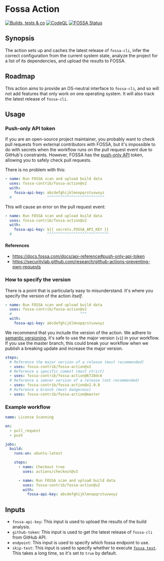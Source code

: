 # Fossa Action

[![Builds, tests & co](https://github.com/fossa-contrib/fossa-action/actions/workflows/main.yml/badge.svg)](https://github.com/fossa-contrib/fossa-action/actions)
[![CodeQL](https://github.com/fossa-contrib/fossa-action/actions/workflows/codeql.yml/badge.svg)](https://github.com/fossa-contrib/fossa-action/actions)
[![FOSSA Status](https://app.fossa.com/api/projects/custom%2B7767%2Fgithub.com%2Ffossa-contrib%2Ffossa-action.svg?type=small)](https://app.fossa.com/projects/custom%2B7767%2Fgithub.com%2Ffossa-contrib%2Ffossa-action?ref=badge_small)

## Synopsis

The action sets up and caches the latest release of `fossa-cli`, infer the
correct configuration from the current system state, analyze the project for a
list of its dependencies, and upload the results to FOSSA.

## Roadmap

This action aims to provide an OS-neutral interface to `fossa-cli`, and so will
not add features that only work on one operating system. It will also track the
latest release of `fossa-cli`.

## Usage

### Push-only API token

If you are an open-source project maintainer, you probably want to check pull
requests from external contributors with FOSSA, but it's impossible to do with
secrets when the workflow runs on the pull request event due to GitHub's
constraints. However, FOSSA has the
[push-only API](https://docs.fossa.com/docs/api-reference#push-only-api-token)
token, allowing you to safely check pull requests.

There is no problem with this:

```yml
- name: Run FOSSA scan and upload build data
  uses: fossa-contrib/fossa-action@v2
  with:
    fossa-api-key: abcdefghijklmnopqrstuvwxyz
  #                ^^^^^^^^^^^^^^^^^^^^^^^^^^
```

This will cause an error on the pull request event:

```yml
- name: Run FOSSA scan and upload build data
  uses: fossa-contrib/fossa-action@v2
  with:
    fossa-api-key: ${{ secrets.FOSSA_API_KEY }}
  #                ^^^^^^^^^^^^^^^^^^^^^^^^^^^^
```

#### References

- https://docs.fossa.com/docs/api-reference#push-only-api-token
- https://securitylab.github.com/research/github-actions-preventing-pwn-requests

### How to specify the version

There is a point that is particularly easy to misunderstand. It's where you
specify the version of the action _itself_.

```yml
- name: Run FOSSA scan and upload build data
  uses: fossa-contrib/fossa-action@v2
  #                               ^^^
  with:
    fossa-api-key: abcdefghijklmnopqrstuvwxyz
```

We recommend that you include the version of the action. We adhere to
[semantic versioning](https://semver.org), it's safe to use the major version
(`v1`) in your workflow. If you use the master branch, this could break your
workflow when we publish a breaking update and increase the major version.

```yml
steps:
  # Reference the major version of a release (most recommended)
  - uses: fossa-contrib/fossa-action@v2
  # Reference a specific commit (most strict)
  - uses: fossa-contrib/fossa-action@6728dc6
  # Reference a semver version of a release (not recommended)
  - uses: fossa-contrib/fossa-action@v2.0.0
  # Reference a branch (most dangerous)
  - uses: fossa-contrib/fossa-action@master
```

### Example workflow

```yml
name: License Scanning

on:
  - pull_request
  - push

jobs:
  build:
    runs-on: ubuntu-latest

    steps:
      - name: Checkout tree
        uses: actions/checkout@v3

      - name: Run FOSSA scan and upload build data
        uses: fossa-contrib/fossa-action@v2
        with:
          fossa-api-key: abcdefghijklmnopqrstuvwxyz
```

## Inputs

- `fossa-api-key`: This input is used to upload the results of the build
  analysis.
- `github-token`: This input is used to get the latest release of `fossa-cli`
  from GitHub API.
- `endpoint`: This input is used to specify which fossa endpoint to use.
- `skip-test`: This input is used to specify whether to execute
  [`fossa test`](https://github.com/fossas/fossa-cli/blob/master/docs/user-guide.md/#fossa-test).
  This takes a long time, so it's set to `true` by default.
